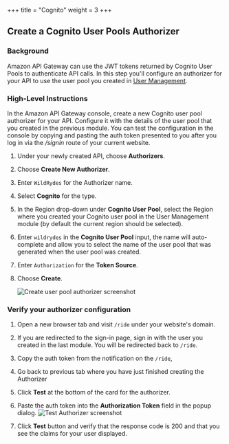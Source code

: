 +++
title = "Cognito"
weight = 3
+++

## Create a Cognito User Pools Authorizer

### Background
Amazon API Gateway can use the JWT tokens returned by Cognito User Pools to authenticate API calls. In this step you'll configure an authorizer for your API to use the user pool you created in [User Management][user-management].

### High-Level Instructions
In the Amazon API Gateway console, create a new Cognito user pool authorizer for your API. Configure it with the details of the user pool that you created in the previous module. You can test the configuration in the console by copying and pasting the auth token presented to you after you log in via the _/signin_ route of your current website.

1. Under your newly created API, choose **Authorizers**.
2. Choose **Create New Authorizer**.
3. Enter `WildRydes` for the Authorizer name.
4. Select **Cognito** for the type.
5. In the Region drop-down under **Cognito User Pool**, select the Region where you created your Cognito user pool in the User Management module (by default the current region should be selected).
6. Enter `wildrydes` in the **Cognito User Pool** input, the name will auto-complete and allow you to select the name of the user pool that was generated when the user pool was created.
7. Enter `Authorization` for the **Token Source**.
8. Choose **Create**.

    ![Create user pool authorizer screenshot](/images/create-user-pool-authorizer.png)

### Verify your authorizer configuration

1. Open a new browser tab and visit `/ride` under your website's domain.
2. If you are redirected to the sign-in page, sign in with the user you created in the last module. You will be redirected back to `/ride`.
3. Copy the auth token from the notification on the `/ride`,
4. Go back to previous tab where you have just finished creating the Authorizer
5. Click **Test** at the bottom of the card for the authorizer.
6. Paste the auth token into the **Authorization Token** field in the popup dialog.
    ![Test Authorizer screenshot](/images/apigateway-test-authorizer.png)

7. Click **Test** button and verify that the response code is 200 and that you see the claims for your user displayed.

[user-management]: /2-usermanagement
